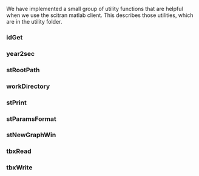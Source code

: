 We have implemented a small group of utility functions that are helpful when we use the scitran matlab client.  This describes those utilities, which are in the utility folder.

### idGet

### year2sec

### stRootPath

### workDirectory

### stPrint

### stParamsFormat

### stNewGraphWin

### tbxRead

### tbxWrite

